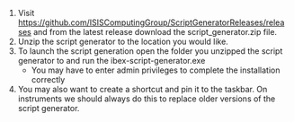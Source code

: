 1. Visit https://github.com/ISISComputingGroup/ScriptGeneratorReleases/releases and from the latest release download the script_generator.zip file.
1. Unzip the script generator to the location you would like.
1. To launch the script generation open the folder you unzipped the script generator to and run the ibex-script-generator.exe
    * You may have to enter admin privileges to complete the installation correctly
1. You may also want to create a shortcut and pin it to the taskbar. On instruments we should always do this to replace older versions of the script generator.
